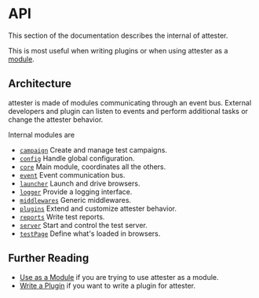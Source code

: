 # API

This section of the documentation describes the internal of attester.

This is most useful when writing plugins or when using attester as a [module](/usage/module.html).

## Architecture

attester is made of modules communicating through an event bus. External developers and plugin can listen to events and perform additional tasks or change the attester behavior.

Internal modules are

* [`campaign`](/api/campaign.html) Create and manage test campaigns.
* [`config`](/api/config.html) Handle global configuration.
* [`core`](/api/core.html) Main module, coordinates all the others.
* [`event`](/api/event.html) Event communication bus.
* [`launcher`](/api/launcher.html) Launch and drive browsers.
* [`logger`](/api/logger.html) Provide a logging interface.
* [`middlewares`](/api/middlewares.html) Generic middlewares.
* [`plugins`](/api/plugins.html) Extend and customize attester behavior.
* [`reports`](/api/reports.html) Write test reports.
* [`server`](/api/server.html) Start and control the test server.
* [`testPage`](/api/testPage.html) Define what's loaded in browsers.

## Further Reading

* [Use as a Module](/usage/module.html) if you are trying to use attester as a module.
* [Write a Plugin](/usage/write_plugins.html) if you want to write a plugin for attester.
